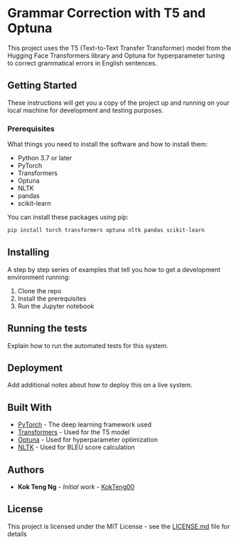 # Grammar Correction with T5 and Optuna

This project uses the T5 (Text-to-Text Transfer Transformer) model from the Hugging Face Transformers library and Optuna for hyperparameter tuning to correct grammatical errors in English sentences.

## Getting Started

These instructions will get you a copy of the project up and running on your local machine for development and testing purposes.

### Prerequisites

What things you need to install the software and how to install them:

- Python 3.7 or later
- PyTorch
- Transformers
- Optuna
- NLTK
- pandas
- scikit-learn

You can install these packages using pip:

```bash
pip install torch transformers optuna nltk pandas scikit-learn
```

## Installing

A step by step series of examples that tell you how to get a development environment running:

1. Clone the repo
2. Install the prerequisites
3. Run the Jupyter notebook

## Running the tests

Explain how to run the automated tests for this system.

## Deployment

Add additional notes about how to deploy this on a live system.

## Built With

* [PyTorch](https://pytorch.org/) - The deep learning framework used
* [Transformers](https://huggingface.co/transformers/) - Used for the T5 model
* [Optuna](https://optuna.org/) - Used for hyperparameter optimization
* [NLTK](https://www.nltk.org/) - Used for BLEU score calculation

## Authors

* **Kok Teng Ng** - *Initial work* - [KokTeng00](https://github.com/KokTeng00)

## License

This project is licensed under the MIT License - see the [LICENSE.md](LICENSE.md) file for details
